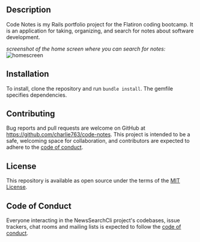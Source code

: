 ## Description
Code Notes is my Rails portfolio project for the Flatiron coding bootcamp. It is an application for taking, organizing, and search for notes about software development.  

*screenshot of the home screen where you can search for notes:*
![homescreen](http://drive.google.com/uc?export=view&id=1uI1dgXGcIa8jN49emCgQnpUr8wS9f6xW)

## Installation
To install, clone the repository and run `bundle install`. The gemfile specifies dependencies.

## Contributing

Bug reports and pull requests are welcome on GitHub at https://github.com/charlie763/code-notes. This project is intended to be a safe, welcoming space for collaboration, and contributors are expected to adhere to the [code of conduct](https://github.com/charlie763/code-notes/blob/master/CODE_OF_CONDUCT.md).

## License

This repository is available as open source under the terms of the [MIT License](https://opensource.org/licenses/MIT).

## Code of Conduct

Everyone interacting in the NewsSearchCli project's codebases, issue trackers, chat rooms and mailing lists is expected to follow the [code of conduct](https://github.com/charlie763/code-notes/blob/master/CODE_OF_CONDUCT.md).




